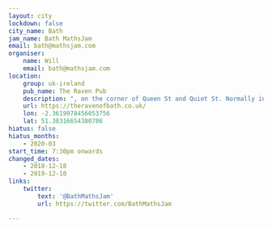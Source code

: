 ```yaml
---
layout: city
lockdown: false
city_name: Bath
jam_name: Bath MathsJam
email: bath@mathsjam.com
organiser:
    name: Will
    email: bath@mathsjam.com
location:
    group: uk-ireland
    pub_name: The Raven Pub
    description: ", on the corner of Queen St and Quiet St. Normally in the 'library' room at the top of the pub if available"
    url: https://theravenofbath.co.uk/
    lon: -2.3619978456053756
    lat: 51.38316654380786
hiatus: false
hiatus_months:
    - 2020-03
start_time: 7:30pm onwards
changed_dates:
    - 2018-12-18
    - 2019-12-10
links:
    twitter:
        text: '@BathMathsJam'
        url: https://twitter.com/BathMathsJam

---
```


